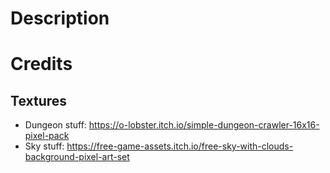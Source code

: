 # Description

# Credits

## Textures

- Dungeon stuff: https://o-lobster.itch.io/simple-dungeon-crawler-16x16-pixel-pack
- Sky stuff: https://free-game-assets.itch.io/free-sky-with-clouds-background-pixel-art-set
